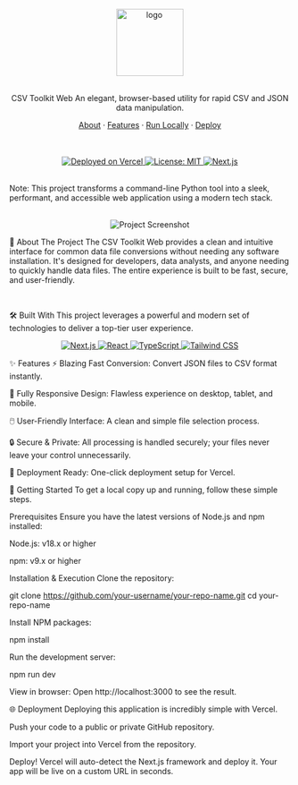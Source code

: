 <div align="center">

<br/>
<img src="https://raw.githubusercontent.com/user-attachments/assets/dd35c05c-a50d-4959-b13c-c609c123689f" alt="logo" width="120">
<br/>
<br/>

CSV Toolkit Web
An elegant, browser-based utility for rapid CSV and JSON data manipulation.
<br/>

<!-- Navigation -->

<a href="#-about-the-project">About</a> ·
<a href="#-features">Features</a> ·
<a href="#-getting-started">Run Locally</a> ·
<a href="#-deployment">Deploy</a>

<br/>
<br/>

<!-- Badges -->

<a href="https://vercel.com">
<img src="https://img.shields.io/badge/Vercel-black?style=for-the-badge&logo=vercel&logoColor=white" alt="Deployed on Vercel">
</a>
<a href="#">
<img src="https://img.shields.io/badge/License-MIT-blue?style=for-the-badge" alt="License: MIT">
</a>
<a href="#">
<img src="https://img.shields.io/badge/Next.js-14-black?style=for-the-badge&logo=next.js&logoColor=white" alt="Next.js">
</a>

</div>

<br/>

Note: This project transforms a command-line Python tool into a sleek, performant, and accessible web application using a modern tech stack.

<br/>

<!-- App Screenshot Placeholder -->

<div align="center">
<img src="https://raw.githubusercontent.com/user-attachments/assets/94170701-d707-4f81-a740-10115e511477" alt="Project Screenshot">
</div>

🎯 About The Project
The CSV Toolkit Web provides a clean and intuitive interface for common data file conversions without needing any software installation. It's designed for developers, data analysts, and anyone needing to quickly handle data files. The entire experience is built to be fast, secure, and user-friendly.

<br/>

🛠️ Built With
This project leverages a powerful and modern set of technologies to deliver a top-tier user experience.

<!-- Tech Stack Badges -->

<p align="center">
<a href="https://nextjs.org/">
<img src="https://img.shields.io/badge/Next.js-000000?style=for-the-badge&logo=next.js&logoColor=white" alt="Next.js">
</a>
<a href="https://react.dev/">
<img src="https://img.shields.io/badge/React-20232A?style=for-the-badge&logo=react&logoColor=61DAFB" alt="React">
</a>
<a href="https://www.typescriptlang.org/">
<img src="https://img.shields.io/badge/TypeScript-3178C6?style=for-the-badge&logo=typescript&logoColor=white" alt="TypeScript">
</a>
<a href="https://tailwindcss.com/">
<img src="https://img.shields.io/badge/Tailwind_CSS-38B2AC?style=for-the-badge&logo=tailwind-css&logoColor=white" alt="Tailwind CSS">
</a>
</p>

✨ Features
⚡️ Blazing Fast Conversion: Convert JSON files to CSV format instantly.

📱 Fully Responsive Design: Flawless experience on desktop, tablet, and mobile.

🖱️ User-Friendly Interface: A clean and simple file selection process.

🔒 Secure & Private: All processing is handled securely; your files never leave your control unnecessarily.

🚀 Deployment Ready: One-click deployment setup for Vercel.

🚀 Getting Started
To get a local copy up and running, follow these simple steps.

Prerequisites
Ensure you have the latest versions of Node.js and npm installed:

Node.js: v18.x or higher

npm: v9.x or higher

Installation & Execution
Clone the repository:

git clone https://github.com/your-username/your-repo-name.git
cd your-repo-name

Install NPM packages:

npm install

Run the development server:

npm run dev

View in browser:
Open http://localhost:3000 to see the result.

🌐 Deployment
Deploying this application is incredibly simple with Vercel.

Push your code to a public or private GitHub repository.

Import your project into Vercel from the repository.

Deploy! Vercel will auto-detect the Next.js framework and deploy it. Your app will be live on a custom URL in seconds.
